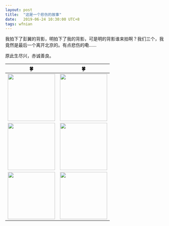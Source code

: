 ```yaml
---
layout: post
title:  "这是一个悲伤的故事"
date:   2019-06-24 10:30:00 UTC+8
tags: wfnian
---
```


我拍下了彭翼的背影，明拍下了我的背影，可是明的背影谁来拍啊？我们三个，我竟然是最后一个离开北京的。有点悲伤的嘞……  

原此生尽兴，赤诚善良。









| 🍀        |🍀        | 
| ----------- |--------------------| 
| <img src="https://p.pstatp.com/origin/ff5a000067e38335d1b8" width="150"> | <img src="https://p.pstatp.com/origin/ff8900006dc7c6df21f8" width="150"> | 
|<img src="https://p.pstatp.com/origin/ffd400006fdabc0a1e98" width="150"> | <img src="https://p.pstatp.com/origin/feb60000cabdc80651d7" width="150"> | 
|<img src="https://p.pstatp.com/origin/fe97000121ed38db2bb5" width="150">| <img src="https://p.pstatp.com/origin/fe7c00009d46d58c0e35" width="150">   |


